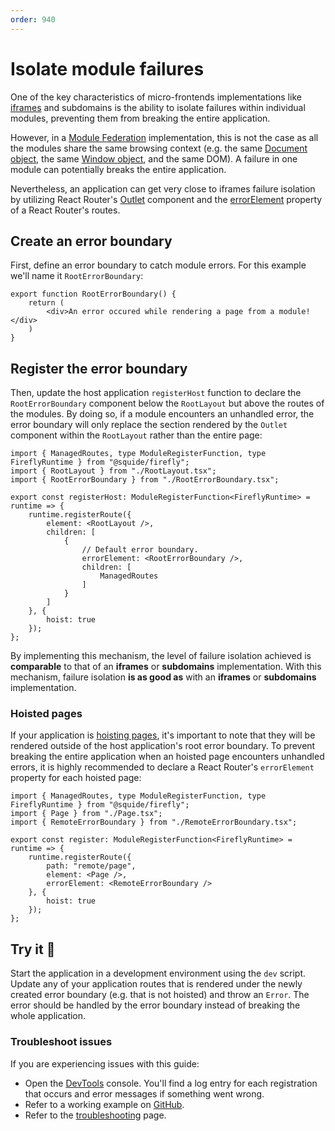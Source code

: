```yaml
---
order: 940
---
```


# Isolate module failures

One of the key characteristics of micro-frontends implementations like [iframes](https://martinfowler.com/articles/micro-frontends.html#Run-timeIntegrationViaIframes) and subdomains is the ability to isolate failures within individual modules, preventing them from breaking the entire application.

However, in a [Module Federation](https://webpack.js.org/concepts/module-federation/) implementation, this is not the case as all the modules share the same browsing context (e.g. the same [Document object](https://developer.mozilla.org/en-US/docs/Web/API/Document), the same [Window object](https://developer.mozilla.org/en-US/docs/Web/API/Window), and the same DOM). A failure in one module can potentially breaks the entire application.

Nevertheless, an application can get very close to iframes failure isolation by utilizing React Router's [Outlet](https://reactrouter.com/en/main/components/outlet) component and the [errorElement](https://reactrouter.com/en/main/route/error-element) property of a React Router's routes.

## Create an error boundary

First, define an error boundary to catch module errors. For this example we'll name it `RootErrorBoundary`:

```tsx host/src/RootErrorBoundary.tsx
export function RootErrorBoundary() {
    return (
        <div>An error occured while rendering a page from a module!</div>
    )
}
```

## Register the error boundary

Then, update the host application `registerHost` function to declare the `RootErrorBoundary` component below the `RootLayout` but above the routes of the modules. By doing so, if a module encounters an unhandled error, the error boundary will only replace the section rendered by the `Outlet` component within the `RootLayout` rather than the entire page:

```tsx !#7,11 host/src/register.tsx
import { ManagedRoutes, type ModuleRegisterFunction, type FireflyRuntime } from "@squide/firefly";
import { RootLayout } from "./RootLayout.tsx";
import { RootErrorBoundary } from "./RootErrorBoundary.tsx";

export const registerHost: ModuleRegisterFunction<FireflyRuntime> = runtime => {
    runtime.registerRoute({
        element: <RootLayout />,
        children: [
            {
                // Default error boundary.
                errorElement: <RootErrorBoundary />,
                children: [
                    ManagedRoutes
                ]
            }
        ]
    }, {
        hoist: true
    });
};
```

By implementing this mechanism, the level of failure isolation achieved is **comparable** to that of an **iframes** or **subdomains** implementation. With this mechanism, failure isolation **is as good as** with an **iframes** or **subdomains** implementation.

### Hoisted pages

If your application is [hoisting pages](../reference/runtime/runtime-class.md#register-an-hoisted-route), it's important to note that they will be rendered outside of the host application's root error boundary. To prevent breaking the entire application when an hoisted page encounters unhandled errors, it is highly recommended to declare a React Router's `errorElement` property for each hoisted page:

```tsx !#9,11 remote-module/src/register.tsx
import { ManagedRoutes, type ModuleRegisterFunction, type FireflyRuntime } from "@squide/firefly";
import { Page } from "./Page.tsx";
import { RemoteErrorBoundary } from "./RemoteErrorBoundary.tsx";

export const register: ModuleRegisterFunction<FireflyRuntime> = runtime => {
    runtime.registerRoute({
        path: "remote/page", 
        element: <Page />,
        errorElement: <RemoteErrorBoundary />
    }, {
        hoist: true
    });
};
```

## Try it :rocket:

Start the application in a development environment using the `dev` script. Update any of your application routes that is rendered under the newly created error boundary (e.g. that is not hoisted) and throw an `Error`. The error should be handled by the error boundary instead of breaking the whole application.

### Troubleshoot issues

If you are experiencing issues with this guide:

- Open the [DevTools](https://developer.chrome.com/docs/devtools/) console. You'll find a log entry for each registration that occurs and error messages if something went wrong.
- Refer to a working example on [GitHub](https://github.com/gsoft-inc/wl-squide/tree/main/samples/basic/shell).
- Refer to the [troubleshooting](../troubleshooting.md) page.
